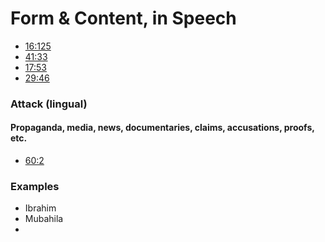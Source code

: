 # Form & Content, in Speech

- [16:125](https://quran.com/16/125)
- [41:33](https://quran.com/41/33)
- [17:53](https://quran.com/17/53)
- [29:46](https://quran.com/29/46)


### Attack (lingual)
#### Propaganda, media, news, documentaries, claims, accusations, proofs, etc.

- [60:2](https://quran.com/60/2)

### Examples

- Ibrahim
- Mubahila
- 
